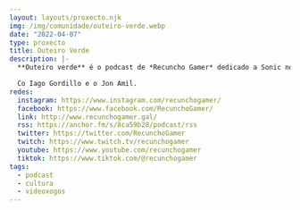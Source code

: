 ```yaml
---
layout: layouts/proxecto.njk
img: /img/comunidade/outeiro-verde.webp
date: "2022-04-07"
type: proxecto
title: Outeiro Verde
description: |-
  **Outeiro verde** é o podcast de *Recuncho Gamer* dedicado a Sonic no que en cada episodio visitaremos cada un dos xogos desta franquía de Sega.

  Co Iago Gordillo e o Jon Amil.
redes:
  instagram: https://www.instagram.com/recunchogamer/
  facebook: https://www.facebook.com/RecunchoGamer/
  link: http://www.recunchogamer.gal/
  rss: https://anchor.fm/s/8ca59b28/podcast/rss
  twitter: https://twitter.com/RecunchoGamer
  twitch: https://www.twitch.tv/recunchogamer
  youtube: https://www.youtube.com/recunchogamer
  tiktok: https://www.tiktok.com/@recunchogamer
tags:
  - podcast
  - cultura
  - videoxogos
---
```

